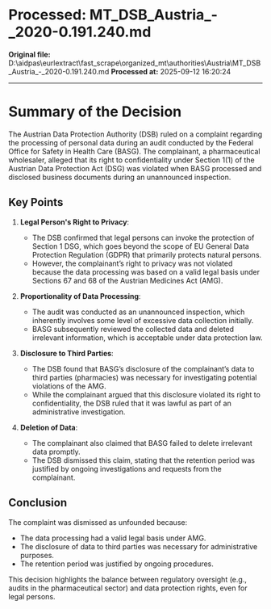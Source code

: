 # Processed: MT_DSB_Austria_-_2020-0.191.240.md

**Original file:** D:\aidpas\eurlextract\fast_scrape\organized_mt\authorities\Austria\MT_DSB_Austria_-_2020-0.191.240.md
**Processed at:** 2025-09-12 16:20:24

---

# Summary of the Decision

The Austrian Data Protection Authority (DSB) ruled on a complaint regarding the processing of personal data during an audit conducted by the Federal Office for Safety in Health Care (BASG). The complainant, a pharmaceutical wholesaler, alleged that its right to confidentiality under Section 1(1) of the Austrian Data Protection Act (DSG) was violated when BASG processed and disclosed business documents during an unannounced inspection.

## Key Points

1. **Legal Person's Right to Privacy**:
   - The DSB confirmed that legal persons can invoke the protection of Section 1 DSG, which goes beyond the scope of EU General Data Protection Regulation (GDPR) that primarily protects natural persons.
   - However, the complainant’s right to privacy was not violated because the data processing was based on a valid legal basis under Sections 67 and 68 of the Austrian Medicines Act (AMG).

2. **Proportionality of Data Processing**:
   - The audit was conducted as an unannounced inspection, which inherently involves some level of excessive data collection initially.
   - BASG subsequently reviewed the collected data and deleted irrelevant information, which is acceptable under data protection law.

3. **Disclosure to Third Parties**:
   - The DSB found that BASG’s disclosure of the complainant’s data to third parties (pharmacies) was necessary for investigating potential violations of the AMG.
   - While the complainant argued that this disclosure violated its right to confidentiality, the DSB ruled that it was lawful as part of an administrative investigation.

4. **Deletion of Data**:
   - The complainant also claimed that BASG failed to delete irrelevant data promptly.
   - The DSB dismissed this claim, stating that the retention period was justified by ongoing investigations and requests from the complainant.

## Conclusion

The complaint was dismissed as unfounded because:
- The data processing had a valid legal basis under AMG.
- The disclosure of data to third parties was necessary for administrative purposes.
- The retention period was justified by ongoing procedures.

This decision highlights the balance between regulatory oversight (e.g., audits in the pharmaceutical sector) and data protection rights, even for legal persons.